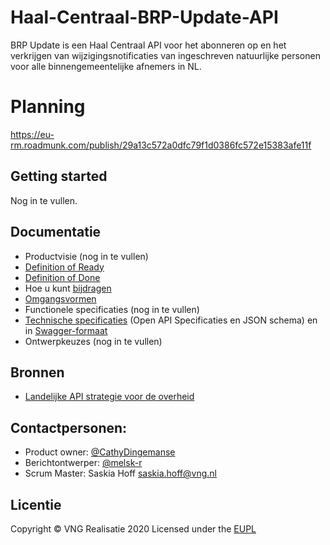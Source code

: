 # Haal-Centraal-BRP-Update-API

BRP Update is een Haal Centraal API voor het abonneren op en het verkrijgen van wijzigingsnotificaties van ingeschreven natuurlijke personen voor alle binnengemeentelijke afnemers in NL.

# Planning
https://eu-rm.roadmunk.com/publish/29a13c572a0dfc79f1d0386fc572e15383afe11f

## Getting started
Nog in te vullen.

## Documentatie
* Productvisie (nog in te vullen)
* [Definition of Ready](https://github.com/VNG-Realisatie/RSGB-bevragingen/blob/master/docs/definition_of_ready.md)
* [Definition of Done](https://github.com/VNG-Realisatie/RSGB-bevragingen/blob/master/docs/definition_of_done.md)
* Hoe u kunt [bijdragen](https://github.com/VNG-Realisatie/Tutorial/blob/master/CONTRIBUTING.md)
* [Omgangsvormen](https://github.com/VNG-Realisatie/Tutorial/blob/master/CODE_OF_CONDUCT.md)
* Functionele specificaties (nog in te vullen)
* [Technische specificaties](https://github.com/VNG-Realisatie/Haal-Centraal-BRP-Update-API/tree/master/api-specificatie) (Open API Specificaties en JSON schema) en in [Swagger-formaat](https://petstore.swagger.io/?url=https://raw.githubusercontent.com/VNG-Realisatie/Haal-Centraal-BRP-Update-API/master/api-specificatie/openapi.yaml)
* Ontwerpkeuzes (nog in te vullen)

## Bronnen
* [Landelijke API strategie voor de overheid](https://geonovum.github.io/KP-APIs/)

## Contactpersonen:
* Product owner: [@CathyDingemanse](https://github.com/CathyDingemanse)
* Berichtontwerper: [@melsk-r](https://github.com/melsk-r)
* Scrum Master: Saskia Hoff saskia.hoff@vng.nl

## Licentie
Copyright &copy; VNG Realisatie 2020
Licensed under the [EUPL](https://github.com/VNG-Realisatie/Haal-Centraal-BRP-Update-API/blob/master/LICENCE.md)
